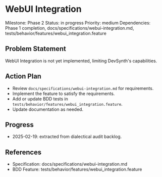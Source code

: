 # WebUI Integration
Milestone: Phase 2
Status: in progress
Priority: medium
Dependencies: Phase 1 completion, docs/specifications/webui-integration.md, tests/behavior/features/webui_integration.feature

## Problem Statement
WebUI Integration is not yet implemented, limiting DevSynth's capabilities.


## Action Plan
- Review `docs/specifications/webui-integration.md` for requirements.
- Implement the feature to satisfy the requirements.
- Add or update BDD tests in `tests/behavior/features/webui_integration.feature`.
- Update documentation as needed.

## Progress
- 2025-02-19: extracted from dialectical audit backlog.

## References
- Specification: docs/specifications/webui-integration.md
- BDD Feature: tests/behavior/features/webui_integration.feature
